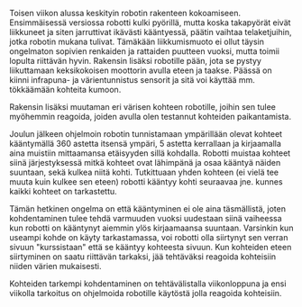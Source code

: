 Toisen viikon alussa keskityin robotin rakenteen kokoamiseen. Ensimmäisessä versiossa robotti kulki pyörillä, mutta koska takapyörät eivät liikkuneet ja siten jarruttivat ikävästi kääntyessä, päätin vaihtaa telaketjuihin, jotka robotin mukana tulivat. Tämäkään liikkumismuoto ei ollut täysin ongelmaton sopivien renkaiden ja rattaiden puutteen vuoksi, mutta toimii lopulta riittävän hyvin. Rakensin lisäksi robotille pään, jota se pystyy liikuttamaan keksikokoisen moottorin avulla eteen ja taakse. Päässä on kiinni infrapuna- ja värientunnistus sensorit ja sitä voi käyttää mm. tökkäämään kohteita kumoon.

Rakensin lisäksi muutaman eri värisen kohteen robotille, joihin sen tulee myöhemmin reagoida, joiden avulla olen testannut kohteiden paikantamista.

Joulun jälkeen ohjelmoin robotin tunnistamaan ympärillään olevat kohteet kääntymällä 360 astetta itsensä ympäri, 5 astetta kerrallaan ja kirjaamalla aina muistiin mittaamansa etäisyyden sillä kohdalla. Robotti muistaa kohteet siinä järjestyksessä mitkä kohteet ovat lähimpänä ja osaa kääntyä näiden suuntaan, sekä kulkea niitä kohti. Tutkittuaan yhden kohteen (ei vielä tee muuta kuin kulkee sen eteen) robotti kääntyy kohti seuraavaa jne. kunnes kaikki kohteet on tarkastettu.

Tämän hetkinen ongelma on että kääntyminen ei ole aina täsmällistä, joten kohdentaminen tulee tehdä varmuuden vuoksi uudestaan siinä vaiheessa kun robotti on kääntynyt aiemmin ylös kirjaamaansa suuntaan. Varsinkin kun useampi kohde on käyty tarkastamassa, voi robotti olla siirtynyt sen verran sivuun "kurssistaan" että se kääntyy kohteesta sivuun. Kun kohteiden eteen siirtyminen on saatu riittävän tarkaksi, jää tehtäväksi reagoida kohteisiin niiden värien mukaisesti.

Kohteiden tarkempi kohdentaminen on tehtävälistalla viikonloppuna ja ensi viikolla tarkoitus on ohjelmoida robotille käytöstä jolla reagoida kohteisiin.